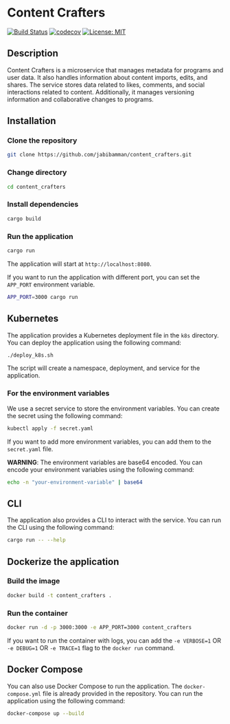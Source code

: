 # Content Crafters
    
[![Build Status](https://travis-ci.com/jabibamman/content_crafters.svg?branch=main)](https://travis-ci.com/jabibamman/content_crafters)
[![codecov](https://codecov.io/gh/jabibamman/content_crafters/branch/main/graph/badge.svg?token=QZQZQZQZQZ)](https://codecov.io/gh/jabibamman/content_crafters)
[![License: MIT](https://img.shields.io/badge/License-MIT-yellow.svg)](https://opensource.org/licenses/MIT)

## Description

Content Crafters is a microservice that manages metadata for programs and user data. It also handles information about content imports, edits, and shares. The service stores data related to likes, comments, and social interactions related to content. Additionally, it manages versioning information and collaborative changes to programs.

## Installation

### Clone the repository

```bash
git clone https://github.com/jabibamman/content_crafters.git
```

### Change directory

```bash
cd content_crafters
```

### Install dependencies

```bash
cargo build
```

### Run the application

```bash
cargo run
```

The application will start at `http://localhost:8080`.

If you want to run the application with different port, you can set the `APP_PORT` environment variable.

```bash
APP_PORT=3000 cargo run
```

## Kubernetes

The application provides a Kubernetes deployment file in the `k8s` directory. You can deploy the application using the following command:

```bash
./deploy_k8s.sh
```

The script will create a namespace, deployment, and service for the application.

### For the environment variables

We use a secret service to store the environment variables. You can create the secret using the following command:

```bash
kubectl apply -f secret.yaml
```

If you want to add more environment variables, you can add them to the `secret.yaml` file.

**WARNING**: The environment variables are base64 encoded. You can encode your environment variables using the following command:

```bash
echo -n "your-environment-variable" | base64
```

## CLI

The application also provides a CLI to interact with the service. You can run the CLI using the following command:

```bash
cargo run -- --help
```

## Dockerize the application

### Build the image

```bash
docker build -t content_crafters .
```

### Run the container

```bash
docker run -d -p 3000:3000 -e APP_PORT=3000 content_crafters
```

If you want to run the container with logs, you can add the 
`-e VERBOSE=1`
OR
`-e DEBUG=1`
OR
`-e TRACE=1`
flag to the `docker run` command.

## Docker Compose

You can also use Docker Compose to run the application. The `docker-compose.yml` file is already provided in the repository. You can run the application using the following command:

```bash
docker-compose up --build
```